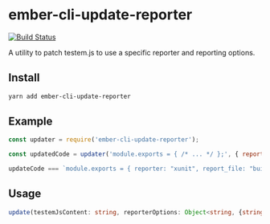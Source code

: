 # ember-cli-update-reporter
[![Build Status](https://travis-ci.com/stefanpenner/babel-update-ember-cli-test-reporter.svg?branch=master)](https://travis-ci.com/stefanpenner/babel-update-ember-cli-test-reporter)

A utility to patch testem.js to use a specific reporter and reporting options.

## Install
```sh
yarn add ember-cli-update-reporter
```

## Example

```js
const updater = require('ember-cli-update-reporter');

const updatedCode = updater('module.exports = { /* ... */ };', { reporter: 'xunit', report_file: 'test_results.xml' });

updateCode === `module.exports = { reporter: "xunit", report_file: "build/test_results.xml" };`
```

## Usage

```ts
update(testemJsContent: string, reporterOptions: Object<string, {string | boolean}>): string;
```
